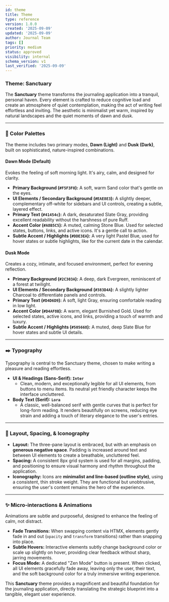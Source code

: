 ```yaml
---
id: theme
title: Theme
type: reference
version: 1.0.0
created: '2025-09-09'
updated: '2025-09-09'
author: Journal Team
tags: []
priority: medium
status: approved
visibility: internal
schema_version: v1
last_verified: '2025-09-09'
---
```


### **Theme: Sanctuary**

The **Sanctuary** theme transforms the journaling application into a tranquil, personal haven. Every element is crafted to reduce cognitive load and create an atmosphere of quiet contemplation, making the act of writing feel effortless and inviting. The aesthetic is minimalist yet warm, inspired by natural landscapes and the quiet moments of dawn and dusk.

***

### **🎨 Color Palettes**

The theme includes two primary modes, **Dawn (Light)** and **Dusk (Dark)**, built on sophisticated, nature-inspired combinations.

#### **Dawn Mode (Default)**

Evokes the feeling of soft morning light. It's airy, calm, and designed for clarity.

- **Primary Background (`#F5F3F0`):** A soft, warm Sand color that's gentle on the eyes.
- **UI Elements / Secondary Background (`#EAE8E3`):** A slightly deeper, complementary off-white for sidebars and UI controls, creating a subtle, layered effect.
- **Primary Text (`#41454c`):** A dark, desaturated Slate Gray, providing excellent readability without the harshness of pure Ruff.
- **Accent Color (`#A8B5C5`):** A muted, calming Stone Blue. Used for selected states, buttons, links, and active icons. It's a gentle call to action.
- **Subtle Accent / Highlights (`#DDE3EA`):** A very light Pastel Blue, used for hover states or subtle highlights, like for the current date in the calendar.

#### **Dusk Mode**

Creates a cozy, intimate, and focused environment, perfect for evening reflection.

- **Primary Background (`#2C303A`):** A deep, dark Evergreen, reminiscent of a forest at twilight.
- **UI Elements / Secondary Background (`#383D4A`):** A slightly lighter Charcoal to differentiate panels and controls.
- **Primary Text (`#D4D6D9`):** A soft, light Gray, ensuring comfortable reading in low light.
- **Accent Color (`#D4AF8B`):** A warm, elegant Burnished Gold. Used for selected states, active icons, and links, providing a touch of warmth and luxury.
- **Subtle Accent / Highlights (`#505668`):** A muted, deep Slate Blue for hover states and subtle UI details.

***

### **✒️ Typography**

Typography is central to the Sanctuary theme, chosen to make writing a pleasure and reading effortless.

- **UI & Headings (Sans-Serif): `Inter`**
  - Clean, modern, and exceptionally legible for all UI elements, from buttons to menu items. Its neutral yet friendly character keeps the interface uncluttered.
- **Body Text (Serif): `Lora`**
  - A classic, well-balanced serif with gentle curves that is perfect for long-form reading. It renders beautifully on screens, reducing eye strain and adding a touch of literary elegance to the user's entries.

***

### **📐 Layout, Spacing, & Iconography**

- **Layout:** The three-pane layout is embraced, but with an emphasis on **generous negative space**. Padding is increased around text and between UI elements to create a breathable, uncluttered feel.
- **Spacing:** A consistent 8px grid system is used for all margins, padding, and positioning to ensure visual harmony and rhythm throughout the application.
- **Iconography:** Icons are **minimalist and line-based (outline style)**, using a consistent, thin stroke weight. They are functional but unobtrusive, ensuring the user's content remains the hero of the experience.

***

### **✨ Micro-interactions & Animations**

Animations are subtle and purposeful, designed to enhance the feeling of calm, not distract.

- **Fade Transitions:** When swapping content via HTMX, elements gently fade in and out (`opacity` and `transform` transitions) rather than snapping into place.
- **Subtle Hovers:** Interactive elements subtly change background color or scale up slightly on hover, providing clear feedback without sharp, jarring movements.
- **Focus Mode:** A dedicated "Zen Mode" button is present. When clicked, all UI elements gracefully fade away, leaving only the user, their text, and the soft background color for a truly immersive writing experience.

This **Sanctuary** theme provides a magnificent and beautiful foundation for the journaling application, directly translating the strategic blueprint into a tangible, elegant user experience.
